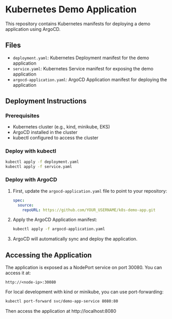 # Kubernetes Demo Application

This repository contains Kubernetes manifests for deploying a demo application using ArgoCD.

## Files

- `deployment.yaml`: Kubernetes Deployment manifest for the demo application
- `service.yaml`: Kubernetes Service manifest for exposing the demo application
- `argocd-application.yaml`: ArgoCD Application manifest for deploying the application

## Deployment Instructions

### Prerequisites

- Kubernetes cluster (e.g., kind, minikube, EKS)
- ArgoCD installed in the cluster
- kubectl configured to access the cluster

### Deploy with kubectl

```bash
kubectl apply -f deployment.yaml
kubectl apply -f service.yaml
```

### Deploy with ArgoCD

1. First, update the `argocd-application.yaml` file to point to your repository:
   ```yaml
   spec:
     source:
       repoURL: https://github.com/YOUR_USERNAME/k8s-demo-app.git
   ```

2. Apply the ArgoCD Application manifest:
   ```bash
   kubectl apply -f argocd-application.yaml
   ```

3. ArgoCD will automatically sync and deploy the application.

## Accessing the Application

The application is exposed as a NodePort service on port 30080. You can access it at:

```
http://<node-ip>:30080
```

For local development with kind or minikube, you can use port-forwarding:

```bash
kubectl port-forward svc/demo-app-service 8080:80
```

Then access the application at http://localhost:8080
